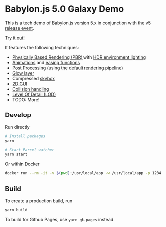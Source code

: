 # Babylon.js 5.0 Galaxy Demo

This is a tech demo of Babylon.js version 5.x in conjunction with the [v5 release event](https://forum.babylonjs.com/t/shhh-its-a-secret-babylon-js-5-0-is-here-early/28938).

[Try it out!](https://apm963.github.io/babylonjs-5-galaxy/)

It features the following techniques:

- [Physically Based Rendering (PBR)](https://doc.babylonjs.com/divingDeeper/materials/using/introToPBR) with [HDR environment lighting](https://doc.babylonjs.com/divingDeeper/materials/using/HDREnvironment)
- [Animations](https://doc.babylonjs.com/divingDeeper/animation/animation_introduction) and [easing functions](https://doc.babylonjs.com/divingDeeper/animation/advanced_animations)
- [Post Processing](https://doc.babylonjs.com/divingDeeper/postProcesses/usePostProcesses) (using the [default rendering pipeline](https://doc.babylonjs.com/divingDeeper/postProcesses/defaultRenderingPipeline))
- [Glow layer](https://doc.babylonjs.com/divingDeeper/mesh/glowLayer)
- Compressed [skybox](https://doc.babylonjs.com/divingDeeper/environment/skybox)
- [2D GUI](https://doc.babylonjs.com/divingDeeper/gui/gui)
- [Collision handling](https://doc.babylonjs.com/divingDeeper/mesh/interactions/mesh_intersect)
- [Level Of Detail (LOD)](https://doc.babylonjs.com/divingDeeper/mesh/LOD)
- TODO: More!

## Develop

Run directly

```sh
# Install packages
yarn

# Start Parcel watcher
yarn start
```

Or within Docker

```sh
docker run --rm -it -v $(pwd):/usr/local/app -w /usr/local/app -p 1234:1234 node /bin/bash -c 'yarn && yarn start'
```

## Build

To create a production build, run

```sh
yarn build
```

To build for Github Pages, use `yarn gh-pages` instead.
